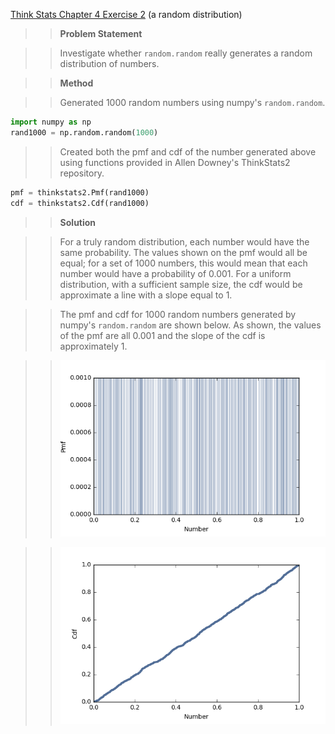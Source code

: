 [Think Stats Chapter 4 Exercise 2](http://greenteapress.com/thinkstats2/html/thinkstats2005.html#toc41) (a random distribution)

>> **Problem Statement**

>> Investigate whether `random.random` really generates a random distribution of numbers.   

>> **Method**

>> Generated 1000 random numbers using numpy's `random.random`.
```python
import numpy as np
rand1000 = np.random.random(1000)
```

>> Created both the pmf and cdf of the number generated above using functions provided in Allen Downey's ThinkStats2 repository.
```python
pmf = thinkstats2.Pmf(rand1000)
cdf = thinkstats2.Cdf(rand1000)
```

>> **Solution**

>> For a truly random distribution, each number would have the same probability. The values shown on the pmf would all be equal; for a set of 1000 numbers, this would mean that each number would have a probability of 0.001. For a uniform distribution, with a sufficient sample size, the cdf would be approximate a line with a slope equal to 1.  

>> The pmf and cdf for 1000 random numbers generated by numpy's `random.random` are shown below. As shown, the values of the pmf are all 0.001 and the slope of the cdf is approximately 1.

>> ![pmf](/statistics/4-2pmf.png)

>> ![cdf](/statistics/4-2cdf.png)
